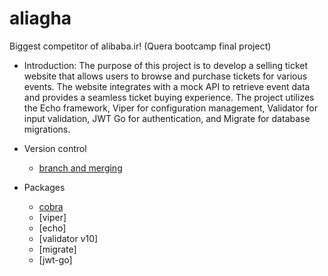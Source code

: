# aliagha
Biggest competitor of alibaba.ir! (Quera bootcamp final project)
* Introduction:
 The purpose of this project is to develop a selling ticket website that allows users to browse and purchase tickets for various events. The website integrates with a mock API to retrieve event data and provides a seamless ticket buying experience. The project utilizes the Echo framework, Viper for configuration management, Validator for input validation, JWT Go for authentication, and Migrate for database migrations.
 * Version control
	* [branch and merging](https://github.com/alirezadoostimehr/aliagha/blob/init-document/versioncontrol/branchandmerg.md)
	
 * Packages
 	* [cobra](https://github.com/alirezadoostimehr/aliagha/blob/init-document/packages/cobra.md)
 	* [viper]
 	* [echo]
 	* [validator v10]
 	* [migrate]
 	* [jwt-go]
